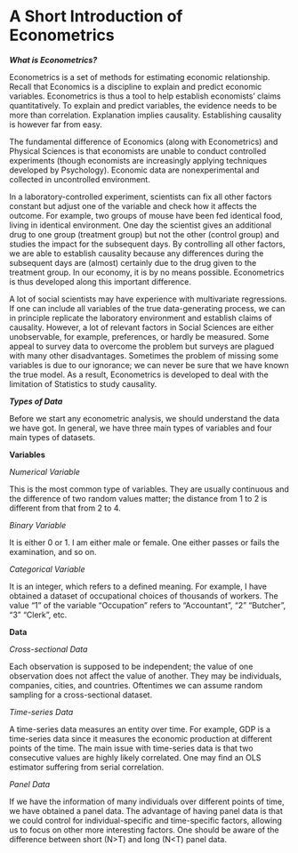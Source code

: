 # A Short Introduction of Econometrics

***What is Econometrics?***

Econometrics is a set of methods for estimating economic relationship. Recall that Economics is a discipline to explain and predict economic variables. Econometrics is thus a tool to help establish economists’ claims quantitatively. To explain and predict variables, the evidence needs to be more than correlation. Explanation implies causality. Establishing causality is however far from easy.

The fundamental difference of Economics (along with Econometrics) and Physical Sciences is that economists are unable to conduct controlled experiments (though economists are increasingly applying techniques developed by Psychology).  Economic data are nonexperimental and collected in uncontrolled environment. 

In a laboratory-controlled experiment, scientists can fix all other factors constant but adjust one of the variable and check how it affects the outcome. For example, two groups of mouse have been fed identical food, living in identical environment. One day the scientist gives an additional drug to one group (treatment group) but not the other (control group) and studies the impact for the subsequent days. By controlling all other factors, we are able to establish causality because any differences during the subsequent days are (almost) certainly due to the drug given to the treatment group. In our economy, it is by no means possible. Econometrics is thus developed along this important difference.

A lot of social scientists may have experience with multivariate regressions. If one can include all variables of the true data-generating process, we can in principle replicate the laboratory environment and establish claims of causality. However, a lot of relevant factors in Social Sciences are either unobservable, for example, preferences, or hardly be measured. Some appeal to survey data to overcome the problem but surveys are plagued with many other disadvantages. Sometimes the problem of missing some variables is due to our ignorance; we can never be sure that we have known the true model. As a result, Econometrics is developed to deal with the limitation of Statistics to study causality.

***Types of Data***

Before we start any econometric analysis, we should understand the data we have got. In general, we have three main types of variables and four main types of datasets.

**Variables**

*Numerical Variable*

This is the most common type of variables. They are usually continuous and the difference of two random values matter; the distance from 1 to 2 is different from that from 2 to 4. 

*Binary Variable*

It is either 0 or 1. I am either male or female. One either passes or fails the examination, and so on.

*Categorical Variable*

It is an integer, which refers to a defined meaning. For example, I have obtained a dataset of occupational choices of thousands of workers. The value “1” of the variable “Occupation” refers to “Accountant”, “2” “Butcher”, “3” “Clerk”, etc.

**Data**

*Cross-sectional Data*

Each observation is supposed to be independent; the value of one observation does not affect the value of another. They may be individuals, companies, cities, and countries. Oftentimes we can assume random sampling for a cross-sectional dataset.

*Time-series Data*

A time-series data measures an entity over time. For example, GDP is a time-series data since it measures the economic production at different points of the time. The main issue with time-series data is that two consecutive values are highly likely correlated. One may find an OLS estimator suffering from serial correlation.

*Panel Data*

If we have the information of many individuals over different points of time, we have obtained a panel data. The advantage of having panel data is that we could control for individual-specific and time-specific factors, allowing us to focus on other more interesting factors. One should be aware of the difference between short (N>T) and long (N<T) panel data.




